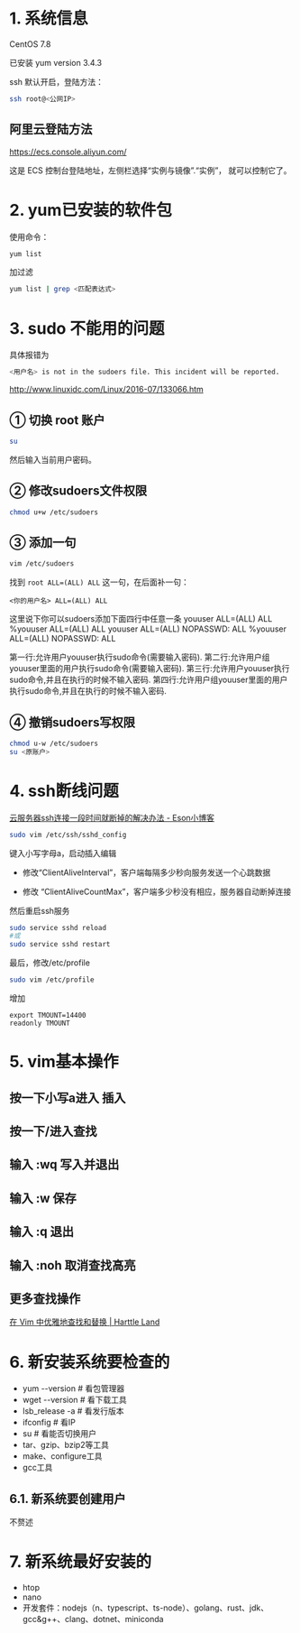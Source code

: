 # 1. 系统信息

CentOS 7.8

已安装 yum version 3.4.3

ssh 默认开启，登陆方法：

``` BASH
ssh root@<公网IP>
```

## 阿里云登陆方法

https://ecs.console.aliyun.com/

这是 ECS 控制台登陆地址，左侧栏选择“实例与镜像”.“实例”， 就可以控制它了。

# 2. yum已安装的软件包

使用命令：

``` BASH
yum list
```

加过滤

``` BASH
yum list | grep <匹配表达式>
```



# 3. sudo 不能用的问题

具体报错为

``` BASH
<用户名> is not in the sudoers file. This incident will be reported.
```

http://www.linuxidc.com/Linux/2016-07/133066.htm

## ① 切换 root 账户

``` BASH
su
```

然后输入当前用户密码。

## ② 修改sudoers文件权限

``` bash
chmod u+w /etc/sudoers
```

## ③ 添加一句

``` bash
vim /etc/sudoers
```

找到 `root ALL=(ALL) ALL` 这一句，在后面补一句：

``` 
<你的用户名> ALL=(ALL) ALL
```

这里说下你可以sudoers添加下面四行中任意一条
youuser ALL=(ALL) ALL
%youuser ALL=(ALL) ALL
youuser ALL=(ALL) NOPASSWD: ALL
%youuser ALL=(ALL) NOPASSWD: ALL

第一行:允许用户youuser执行sudo命令(需要输入密码).
第二行:允许用户组youuser里面的用户执行sudo命令(需要输入密码).
第三行:允许用户youuser执行sudo命令,并且在执行的时候不输入密码.
第四行:允许用户组youuser里面的用户执行sudo命令,并且在执行的时候不输入密码.

## ④ 撤销sudoers写权限

``` BASH
chmod u-w /etc/sudoers
su <原账户>
```



# 4. ssh断线问题

[云服务器ssh连接一段时间就断掉的解决办法 - Eson小博客](https://blog.eson.site/archives/786)

``` BASH
sudo vim /etc/ssh/sshd_config
```

键入小写字母a，启动插入编辑

- 修改“ClientAliveInterval”，客户端每隔多少秒向服务发送一个心跳数据

- 修改 “ClientAliveCountMax”，客户端多少秒没有相应，服务器自动断掉连接

然后重启ssh服务

``` BASH
sudo service sshd reload
#或
sudo service sshd restart
```

最后，修改/etc/profile

``` BASH
sudo vim /etc/profile
```

增加 

``` 
export TMOUNT=14400
readonly TMOUNT
```



# 5. vim基本操作

## 按一下小写a进入 插入

## 按一下/进入查找

## 输入 :wq 写入并退出

## 输入 :w 保存

## 输入 :q 退出

## 输入 :noh 取消查找高亮

## 更多查找操作

[在 Vim 中优雅地查找和替换 | Harttle Land](https://harttle.land/2016/08/08/vim-search-in-file.html)

# 6. 新安装系统要检查的

- yum --version # 看包管理器
- wget --version  # 看下载工具
- lsb_release -a # 看发行版本
- ifconfig  # 看IP
- su # 看能否切换用户
- tar、gzip、bzip2等工具
- make、configure工具
- gcc工具

## 6.1. 新系统要创建用户

不赘述

# 7. 新系统最好安装的

- htop
- nano
- 开发套件：nodejs（n、typescript、ts-node）、golang、rust、jdk、gcc&g++、clang、dotnet、miniconda